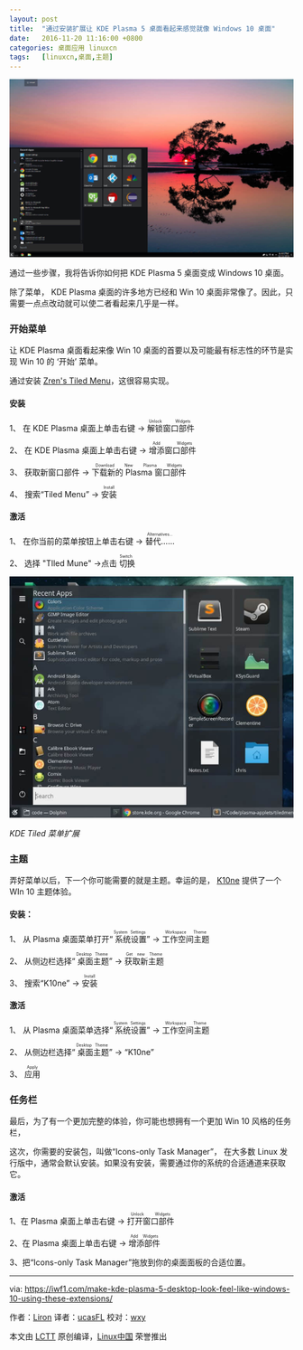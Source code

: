 ```yaml
---
layout: post
title:	"通过安装扩展让 KDE Plasma 5 桌面看起来感觉就像 Windows 10 桌面"
date:	2016-11-20 11:16:00 +0800 
categories:	桌面应用 linuxcn 
tags:	[linuxcn,桌面,主题]
---
```



![kde-plasma-to-windows-10](/Asserts/Images/album/201611/20/111647cq6ka42vkdcaiaa4.jpg)


通过一些步骤，我将告诉你如何把 KDE Plasma 5 桌面变成 Windows 10 桌面。


除了菜单， KDE Plasma 桌面的许多地方已经和 Win 10 桌面非常像了。因此，只需要一点点改动就可以使二者看起来几乎是一样。


### 开始菜单


让 KDE Plasma 桌面看起来像 Win 10 桌面的首要以及可能最有标志性的环节是实现 Win 10 的 ‘开始’ 菜单。


通过安装 [Zren's Tiled Menu](https://github.com/Zren/plasma-applets/tree/master/tiledmenu)，这很容易实现。


#### 安装


1、 在 KDE Plasma 桌面上单击右键 -><ruby> 解锁窗口部件 <rp>  （ </rp> <rt>  Unlock Widgets </rt> <rp>  ） </rp></ruby>


2、 在 KDE Plasma 桌面上单击右键 -> <ruby> 增添窗口部件 <rp>  （ </rp> <rt>  Add Widgets </rt> <rp>  ） </rp></ruby>


3、 获取新窗口部件 -> <ruby> 下载新的 Plasma 窗口部件 <rp>  （ </rp> <rt>  Download New Plasma Widgets </rt> <rp>  ） </rp></ruby> 


4、 搜索“Tiled Menu” -> <ruby> 安装 <rp>  （ </rp> <rt>  Install </rt> <rp>  ） </rp></ruby>


#### 激活


1、 在你当前的菜单按钮上单击右键 -> <ruby> 替代…… <rp>  （ </rp> <rt>  Alternatives… </rt> <rp>  ） </rp></ruby>


2、 选择 "TIled Mune" ->点击<ruby> 切换 <rp>  （ </rp> <rt>  Switch </rt> <rp>  ） </rp></ruby>


![](/Asserts/Images/album/201611/20/111829kpjnw3pz3rduqdsy.jpg)


*KDE Tiled 菜单扩展*


### 主题


弄好菜单以后，下一个你可能需要的就是主题。幸运的是， [K10ne](https://store.kde.org/p/1153465/) 提供了一个 WIn 10 主题体验。


#### 安装：


1、 从 Plasma 桌面菜单打开“<ruby> 系统设置 <rp>  （ </rp> <rt>  System Settings </rt> <rp>  ） </rp></ruby>” -> <ruby> 工作空间主题 <rp>  （ </rp> <rt>  Workspace Theme </rt> <rp>  ） </rp></ruby> 


2、 从侧边栏选择“<ruby> 桌面主题 <rp>  （ </rp> <rt>  Desktop Theme </rt> <rp>  ） </rp></ruby>” -> <ruby> 获取新主题 <rp>  （ </rp> <rt>  Get new Theme </rt> <rp>  ） </rp></ruby> 


3、 搜索“K10ne” -> <ruby> 安装 <rp>  （ </rp> <rt>  Install </rt> <rp>  ） </rp></ruby>


#### 激活


1、 从 Plasma 桌面菜单选择“<ruby> 系统设置 <rp>  （ </rp> <rt>  System Settings </rt> <rp>  ） </rp></ruby>” -> <ruby> 工作空间主题 <rp>  （ </rp> <rt>  Workspace Theme </rt> <rp>  ） </rp></ruby> 


2、 从侧边栏选择“<ruby> 桌面主题 <rp>  （ </rp> <rt>  Desktop Theme </rt> <rp>  ） </rp></ruby>” -> “K10ne”


3、 <ruby> 应用 <rp>  （ </rp> <rt>  Apply </rt> <rp>  ） </rp></ruby>


### 任务栏


最后，为了有一个更加完整的体验，你可能也想拥有一个更加 Win 10 风格的任务栏，


这次，你需要的安装包，叫做“Icons-only Task Manager”， 在大多数 Linux 发行版中，通常会默认安装。如果没有安装，需要通过你的系统的合适通道来获取它。


#### 激活


1、在 Plasma 桌面上单击右键 -> <ruby> 打开窗口部件 <rp>  （ </rp> <rt>  Unlock Widgets </rt> <rp>  ） </rp></ruby>


2、在 Plasma 桌面上单击右键 -> <ruby> 增添部件 <rp>  （ </rp> <rt>  Add Widgets </rt> <rp>  ） </rp></ruby>


3、把“Icons-only Task Manager”拖放到你的桌面面板的合适位置。




---


via: <https://iwf1.com/make-kde-plasma-5-desktop-look-feel-like-windows-10-using-these-extensions/>


作者：[Liron](https://iwf1.com/tag/linux) 译者：[ucasFL](https://github.com/ucasFL) 校对：[wxy](https://github.com/wxy)


本文由 [LCTT](https://github.com/LCTT/TranslateProject) 原创编译，[Linux中国](https://linux.cn/) 荣誉推出
